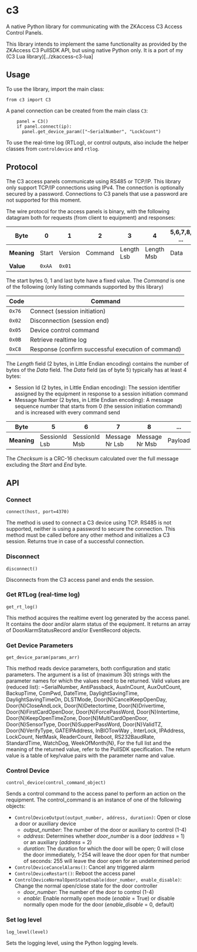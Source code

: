 # c3
A native Python library for communicating with the ZKAccess C3 Access Control Panels.

This library intends to implement the same functionality as provided by the ZKAccess C3 PullSDK API, but using native Python only.
It is a port of my (C3 Lua library)[../zkaccess-c3-lua]

## Usage
To use the library, import the main class:
```
from c3 import C3
```
A panel connection can be created from the main class `C3`:
```
    panel = C3()
    if panel.connect(ip):
      panel.get_device_param(["~SerialNumber", "LockCount")
```
To use the real-time log (RTLog), or control outputs, also include the helper classes from `controldevice` and `rtlog`.

## Protocol
The C3 access panels communicate using RS485 or TCP/IP.
This library only support TCP/IP connections using IPv4.
The connection is optionally secured by a password.
Connections to C3 panels that use a password are not supported for this moment.

The wire protocol for the access panels is binary, with the following datagram both for requests (from client to equipment) and responses:

| Byte        | 0      | 1       | 2       | 3          | 4          | 5,6,7,8, ...  | n-2, n-1 | n       |
|-------------|--------|---------|---------|------------|------------|---------------|----------|---------|
| **Meaning** | Start  | Version | Command | Length Lsb | Length Msb | Data          | Checksum | End     |
|  **Value**  | `0xAA` | `0x01`  |         |            |            |               |          | `0x55`  |

The start bytes 0, 1 and last byte have a fixed value.
The *Command* is one of the following (only listing commands supported by this library)

| Code   | Command                                             |
|--------|-----------------------------------------------------|
| `0x76` | Connect (session initiation)                        |
| `0x02` | Disconnection (session end)                         |
| `0x05` | Device control command                              |
| `0x0B` | Retrieve realtime log                               |
| `0xC8` | Response (confirm successful execution of command)  |

The *Length* field (2 bytes, in Little Endian encoding) contains the number of bytes of the *Data* field.
The *Data* field (as of byte 5) typically has at least 4 bytes:
- Session Id (2 bytes, in Little Endian encoding): The session identifier assigned by the equipment in response to a session initiation command
- Message Number (2 bytes, in Little Endian encoding): A message sequence number that starts from 0 (the session initiation command) and is increased with every command send

| Byte         | 5             | 6             | 7              | 8              | ...      |
|--------------|---------------|---------------|----------------|----------------|----------|
|  **Meaning** | SessionId Lsb | SessionId Msb | Message Nr Lsb | Message Nr Msb | Payload  |

The *Checksum* is a CRC-16 checksum calculated over the full message excluding the *Start* and *End* byte.

## API
### Connect
```
connect(host, port=4370)
```
The method is used to connect a C3 device using TCP. 
RS485 is not supported,  neither is using a password to secure the connection.
This method must be called before any other method and initializes a C3 session.
Returns true in case of a successful connection.

### Disconnect
```
disconnect()
```

Disconnects from the C3 access panel and ends the session.

### Get RTLog (real-time log)
```
get_rt_log()
```

This method acquires the realtime event log generated by the access panel. 
It contains the door and/or alarm status of the equipment.
It returns an array of DoorAlarmStatusRecord and/or EventRecord objects.

### Get Device Parameters
```
get_device_param(params_arr)
```

This method reads device parameters, both configuration and static parameters.
The argument is a list of (maximum 30) strings with the parameter names for which the values need to be returned. Valid values are (reduced list):
   ~SerialNumber, AntiPassback, AuxInCount, AuxOutCount, BackupTime, ComPwd, DateTime, DaylightSavingTime, DaylightSavingTimeOn, DLSTMode, Door{N}CancelKeepOpenDay, Door{N}CloseAndLock, Door{N}Detectortime, Door{N}Drivertime, Door{N}FirstCardOpenDoor, Door{N}ForcePassWord, Door{N}Intertime, Door{N}KeepOpenTimeZone, Door{N}MultiCardOpenDoor, Door{N}SensorType, Door{N}SupperPassWord, Door{N}ValidTZ, Door{N}VerifyType, GATEIPAddress, InBIOTowWay , InterLock, IPAddress, LockCount, NetMask, ReaderCount, Reboot, RS232BaudRate, StandardTime, WatchDog, WeekOfMonth{N},
For the full list and the meaning of the returned value, refer to the PullSDK specification.
The return value is a table of key/value pairs with the parameter name and value.

### Control Device
```
control_device(control_command_object)
```

Sends a control command to the access panel to perform an action on the requipment. The control_command is an instance of one of the following objects:
- `ControlDeviceOutput(output_number, address, duration)`: Open or close a door or auxiliary device
  - *output_number*: The number of the door or auxiliary to control (1-4)
  - *address*: Determines whether *door_number* is a door (*address* = 1) or an auxiliary (*address* = 2)
  - *duration*: The duration for which the door will be open; 0 will close the door immediately, 1-254 will leave the door open for that number of seconds: 255 will leave the door open for an undetermined period
- `ControlDeviceCancelAlarms()`: Cancel any triggered alarm
- `ControlDeviceRestart()`: Reboot the access panel
- `ControlDeviceNormalOpenStateEnable(door_number, enable_disable)`: Change the normal open/close state for the door controller
  - *door_number*: The number of the door to control (1-4)
  - *enable*: Enable normally open mode (*enable* = True) or disable normally open mode for the door (*enable_disable* = 0, default)

### Set log level
```
log_level(level)
```
Sets the logging level, using the Python logging levels.
